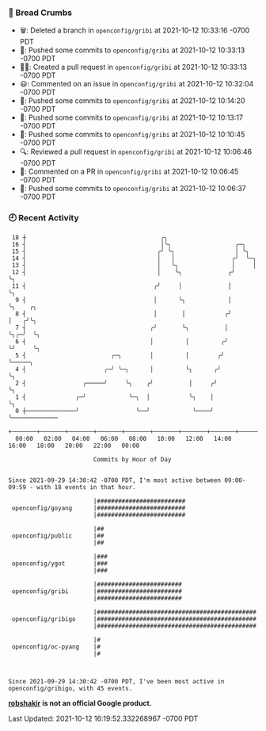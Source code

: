 ### 🍞 Bread Crumbs

 * 🗑: Deleted a branch in `openconfig/gribi` at 2021-10-12 10:33:16 -0700 PDT
 * 🚢: Pushed some commits to `openconfig/gribi` at 2021-10-12 10:33:13 -0700 PDT
 * ✍🏼: Created a pull request in `openconfig/gribi` at 2021-10-12 10:33:13 -0700 PDT
 * 😃: Commented on an issue in `openconfig/gribi` at 2021-10-12 10:32:04 -0700 PDT
 * 🚢: Pushed some commits to `openconfig/gribi` at 2021-10-12 10:14:20 -0700 PDT
 * 🚢: Pushed some commits to `openconfig/gribi` at 2021-10-12 10:13:17 -0700 PDT
 * 🚢: Pushed some commits to `openconfig/gribi` at 2021-10-12 10:10:45 -0700 PDT
 * 🔍: Reviewed a pull request in  `openconfig/gribi` at 2021-10-12 10:06:46 -0700 PDT
 * 💬: Commented on a PR in  `openconfig/gribi` at 2021-10-12 10:06:45 -0700 PDT
 * 🚢: Pushed some commits to `openconfig/gribi` at 2021-10-12 10:06:37 -0700 PDT

### 🕘 Recent Activity
```
 18 ┼                                      ╭╮
 16 ┤                                      │╰╮                  ╭─╮
 15 ┤                                     ╭╯ ╰╮                 │ ╰╮
 14 ┤                                     │   │                ╭╯  ╰─╮
 13 ┤                                     │   ╰╮               │     │
 12 ┤                                     │    ╰╮             ╭╯     ╰╮
 11 ┤                                    ╭╯     │             │       ╰╮
  9 ┤                                    │      ╰╮            │        ╰╮    ╭╮
  8 ┤                                    │       │           ╭╯         │   ╭╯╰╮
  7 ┤                                   ╭╯       ╰╮          │          ╰╮╭─╯  ╰╮
  6 ┤                                   │         │         ╭╯           ╰╯     ╰╮
  5 ┤                        ╭─╮        │         │        ╭╯                    ╰─────╮
  4 ┤                      ╭─╯ ╰─╮      │         ╰╮      ╭╯                           ╰╮
  2 ┤                ╭─────╯     ╰╮    ╭╯          │     ╭╯                             ╰╮
  1 ┤              ╭─╯            ╰─╮  │           ╰╮    │                               ╰╮
  0 ┼──────────────╯                ╰──╯            ╰────╯                                ╰─────────────
    +───────+───────+───────+───────+───────+───────+───────+───────+───────+───────+───────+───────+────
  00:00   02:00   04:00   06:00   08:00   10:00   12:00   14:00   16:00   18:00   20:00   22:00   00:00   

						Commits by Hour of Day


Since 2021-09-29 14:30:42 -0700 PDT, I'm most active between 09:00-09:59 - with 18 events in that hour.

```



```
                        |#########################
 openconfig/goyang      |#########################
                        |#########################

                        |##
 openconfig/public      |##
                        |##

                        |###
 openconfig/ygot        |###
                        |###

                        |########################
 openconfig/gribi       |########################
                        |########################

                        |#############################################
 openconfig/gribigo     |#############################################
                        |#############################################

                        |#
 openconfig/oc-pyang    |#
                        |#



Since 2021-09-29 14:30:42 -0700 PDT, I've been most active in openconfig/gribigo, with 45 events.

```
**[robshakir](mailto:robjs@google.com) is not an official Google product.**  


Last Updated: 2021-10-12 16:19:52.332268967 -0700 PDT
